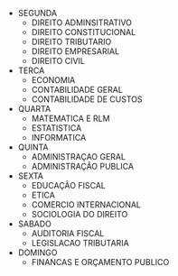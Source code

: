 - SEGUNDA
    - DIREITO ADMINSITRATIVO
    - DIREITO CONSTITUCIONAL
    - DIREITO TRIBUTARIO
    - DIREITO EMPRESARIAL  
    - DIREITO CIVIL 
- TERCA
    - ECONOMIA
    - CONTABILIDADE GERAL
    - CONTABILIDADE DE CUSTOS    
- QUARTA
    - MATEMATICA E RLM
    - ESTATISTICA
    - INFORMATICA 
- QUINTA
    - ADMINISTRAÇAO GERAL
    - ADMINISTRAÇÃO PUBLICA   
- SEXTA
    - EDUCAÇÃO FISCAL
    - ETICA 
    - COMERCIO INTERNACIONAL
    - SOCIOLOGIA DO DIREITO 
- SABADO
    - AUDITORIA FISCAL
    - LEGISLACAO TRIBUTARIA
- DOMINGO
    - FINANCAS E ORÇAMENTO PUBLICO
